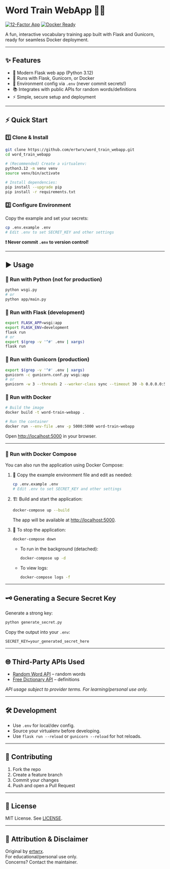 # Word Train WebApp 🧠📝

[![12-Factor App](https://img.shields.io/badge/12--Factor-Compliant-brightgreen?logo=checkmarx&logoColor=white)](https://12factor.net/)
[![Docker Ready](https://img.shields.io/badge/Docker-Ready-blue?logo=docker&logoColor=white)](https://www.docker.com/)

A fun, interactive vocabulary training app built with Flask and Gunicorn, ready for seamless Docker deployment.

---

## ✨ Features

- 🚀 Modern Flask web app (Python 3.12)
- 🔄 Runs with Flask, Gunicorn, or Docker
- 🔐 Environment config via `.env` (never commit secrets!)
- 📚 Integrates with public APIs for random words/definitions
- ⚡ Simple, secure setup and deployment

---

## ⚡ Quick Start

### 1️⃣ Clone & Install

```bash
git clone https://github.com/ertwrx/word_train_webapp.git
cd word_train_webapp

# (Recommended) Create a virtualenv:
python3.12 -m venv venv
source venv/bin/activate

# Install dependencies:
pip install --upgrade pip
pip install -r requirements.txt
```

### 2️⃣ Configure Environment

Copy the example and set your secrets:
```bash
cp .env.example .env
# Edit .env to set SECRET_KEY and other settings
```

**❗ Never commit `.env` to version control!**

---

## ▶️ Usage

### 🐍 Run with Python (not for production)
```bash
python wsgi.py
# or
python app/main.py
```

### 🧪 Run with Flask (development)
```bash
export FLASK_APP=wsgi:app
export FLASK_ENV=development
flask run
# or
export $(grep -v '^#' .env | xargs)
flask run
```

### 🦄 Run with Gunicorn (production)
```bash
export $(grep -v '^#' .env | xargs)
gunicorn -c gunicorn.conf.py wsgi:app
# or
gunicorn -w 3 --threads 2 --worker-class sync --timeout 30 -b 0.0.0.0:5000 wsgi:app
```

### 🐳 Run with Docker
```bash
# Build the image
docker build -t word-train-webapp .

# Run the container
docker run --env-file .env -p 5000:5000 word-train-webapp
```
Open [http://localhost:5000](http://localhost:5000) in your browser.

---

### 🐙 Run with Docker Compose

You can also run the application using Docker Compose:

1. 📝 Copy the example environment file and edit as needed:
   ```bash
   cp .env.example .env
   # Edit .env to set SECRET_KEY and other settings
   ```

2. 🏗️ Build and start the application:
   ```bash
   docker-compose up --build
   ```

   The app will be available at [http://localhost:5000](http://localhost:5000).

3. 🛑 To stop the application:
   ```bash
   docker-compose down
   ```

   - To run in the background (detached):
     ```bash
     docker-compose up -d
     ```
   - To view logs:
     ```bash
     docker-compose logs -f
     ```

---

## 🗝️ Generating a Secure Secret Key

Generate a strong key:
```bash
python generate_secret.py
```
Copy the output into your `.env`:
```
SECRET_KEY=your_generated_secret_here
```

---

## 🌐 Third-Party APIs Used

- [Random Word API](https://random-word-api.vercel.app/) – random words
- [Free Dictionary API](https://dictionaryapi.dev/) – definitions

*API usage subject to provider terms. For learning/personal use only.*

---

## 🛠️ Development

- Use `.env` for local/dev config.
- Source your virtualenv before developing.
- Use `flask run --reload` or `gunicorn --reload` for hot reloads.

---

## 🤝 Contributing

1. Fork the repo
2. Create a feature branch
3. Commit your changes
4. Push and open a Pull Request

---

## 📄 License

MIT License. See [LICENSE](LICENSE).

---

## 🙏 Attribution & Disclaimer

Original by [ertwrx](https://github.com/ertwrx).  
For educational/personal use only.  
Concerns? Contact the maintainer.
